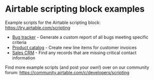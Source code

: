 # Airtable scripting block examples
Example scripts for the Airtable scripting block: https://try.airtable.com/scripting

* [Bug tracker](bug-tracker.js) - Generate a custom report of all bugs meeting specific criteria
* [Product catalog](product-catalog.js) - Create new line items for customer invoices
* [Sales CRM](sales-crm.js) - Find any records that are missing critical contact information

Find more example scripts (and post your own!) over on our community forum: https://community.airtable.com/c/developers/scripting
